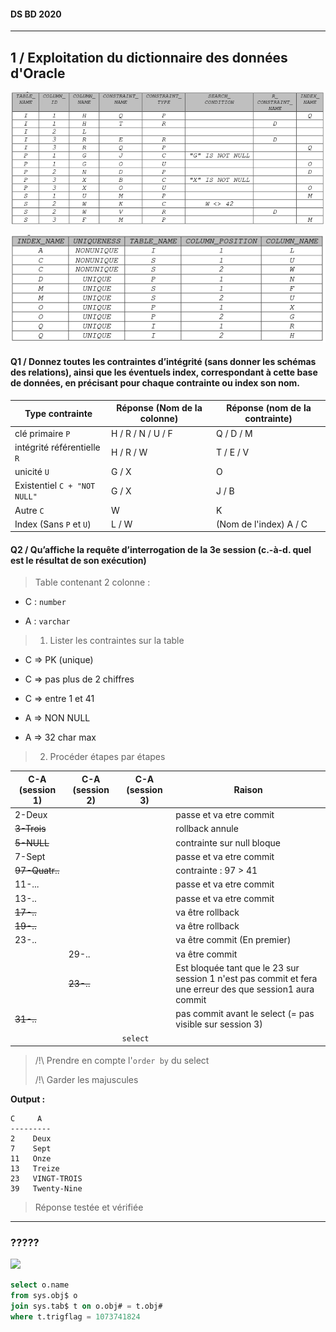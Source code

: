 #### DS BD 2020

---

## 1 / Exploitation du dictionnaire des données d'Oracle

![](https://raw.githubusercontent.com/celian-rib/cours_BD_S3/main/assets/2022-01-06-15-50-15-image.png?token=AJGOLXH45L7QAOV2MOZGYW3B4CEN2)

![](https://raw.githubusercontent.com/celian-rib/cours_BD_S3/main/assets/2022-01-06-15-50-53-image.png?token=AJGOLXDITSX4VKCXWCQTDNTB4CEMK)

#### Q1 / Donnez toutes les contraintes d’intégrité (sans donner les schémas des relations), ainsi que les éventuels index, correspondant  à cette base de données, en précisant pour chaque contrainte ou index son nom.

| Type contrainte              | Réponse (Nom de la colonne) | Réponse (nom de la contrainte) |
| ---------------------------- | --------------------------- | ------------------------------ |
| clé primaire `P`             | H / R / N / U / F           | Q / D / M                      |
| intégrité référentielle `R`  | H / R / W                   | T / E / V                      |
| unicité `U`                  | G / X                       | O                              |
| Existentiel `C + "NOT NULL"` | G / X                       | J / B                          |
| Autre `C`                    | W                           | K                              |
| Index (Sans `P` et `U`)      | L / W                       | (Nom de l'index) A / C         |

#### Q2 / Qu’affiche la requête d’interrogation de la 3e session (c.-à-d. quel est le résultat de son exécution)

> Table contenant 2 colonne :

- C : `number`

- A : `varchar`

> 1. Lister les contraintes sur la table

- C => PK (unique) 

- C => pas plus de 2 chiffres

- C => entre 1 et 41

- A => NON NULL

- A => 32 char max

> 2. Procéder étapes par étapes

| C-A (session 1) | C-A (session 2) | C-A (session 3) | Raison                                                                                                    |
| --------------- | --------------- | --------------- | --------------------------------------------------------------------------------------------------------- |
| 2-Deux          |                 |                 | passe et va etre commit                                                                                   |
| ~~3-Trois~~     |                 |                 | rollback annule                                                                                           |
| ~~5-NULL~~      |                 |                 | contrainte sur null bloque                                                                                |
| 7-Sept          |                 |                 | passe et va etre commit                                                                                   |
| ~~97-Quatr..~~  |                 |                 | contrainte : 97 > 41                                                                                      |
| 11-...          |                 |                 | passe et va etre commit                                                                                   |
| 13-..           |                 |                 | passe et va etre commit                                                                                   |
| ~~17-..~~       |                 |                 | va être rollback                                                                                          |
| ~~19-..~~       |                 |                 | va être rollback                                                                                          |
| 23-..           |                 |                 | va être commit (En premier)                                                                               |
|                 | 29-..           |                 | va être commit                                                                                            |
|                 | ~~23-..~~       |                 | Est bloquée tant que le 23 sur session 1 n'est pas commit et fera une erreur des que session1 aura commit |
| ~~31-..~~       |                 |                 | pas commit avant le select (= pas visible sur session 3)                                                  |
|                 |                 | `select`        |                                                                                                           |

> /!\ Prendre en compte l'`order by` du select
> 
> /!\ Garder les majuscules

**Output :**

```
C     A
---------
2    Deux
7    Sept
11   Onze
13   Treize
23   VINGT-TROIS
39   Twenty-Nine
```

> Réponse testée et vérifiée

---

### ?????

![](/mnt/roost/users/criboulet/Documents/bd/assets/2022-01-06-16-28-45-image.png)

```sql
select o.name
from sys.obj$ o
join sys.tab$ t on o.obj# = t.obj#
where t.trigflag = 1073741824
```
